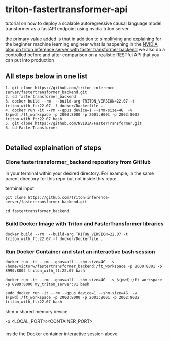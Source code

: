 # triton-fastertransformer-api

tutorial on how to deploy a scalable autoregressive causal language model transformer as a fastAPI endpoint using nvidia triton server 

the primary value added is that in addition to simplifying and explaining for the beginner machine learning engineer what is happening in the [NVIDIA blog on triton inference server with faster transformer backend](https://developer.nvidia.com/blog/deploying-gpt-j-and-t5-with-fastertransformer-and-triton-inference-server/) we also do a controlled before and after comparison on a realistic RESTful API that you can put into production

## All steps below in one list

```
1. git clone https://github.com/triton-inference-server/fastertransformer_backend.git
2. cd fastertransformer_backend
3. docker build --rm  --build-arg TRITON_VERSION=22.07 -t triton_with_ft:22.07 -f docker/Dockerfile .
4. docker run -it --rm --gpus device=1 --shm-size=4G  -v $(pwd):/ft_workspace -p 2000:8000 -p 2001:8001 -p 2002:8002 triton_with_ft:22.07 bash
5. git clone https://github.com/NVIDIA/FasterTransformer.git
6. cd FasterTransformer
```

```
```

## Detailed explaination of steps

### Clone fastertransformer_backend repository from GitHub

in your terminal within your desired directory. For example, in the same parent directory for this repo but not inside this repo:

terminal input
```
git clone https://github.com/triton-inference-server/fastertransformer_backend.git

cd fastertransformer_backend
```

### Build Docker Image with Triton and FasterTransformer libraries

```
docker build --rm  --build-arg TRITON_VERSION=22.07 -t triton_with_ft:22.07 -f docker/Dockerfile .
```

### Run Docker Container and start an interactive bash session

```
docker run -it --rm --gpus=all --shm-size=4G  -v /home/victorw/fastertransformer_backend:/ft_workspace -p 8000:8001 -p 8990:8002 triton_with_ft:22.07 bash
```

```
docker run -it --rm --gpus=all --shm-size=4G  -v $(pwd):/ft_workspace -p 8989:8000 my_triton_server:v1 bash
```

```
sudo docker run -it --rm --gpus device=1 --shm-size=4G  -v $(pwd):/ft_workspace -p 2000:8000 -p 2001:8001 -p 2002:8002 triton_with_ft:22.07 bash
```

shm = shared memory device

-p <LOCAL_PORT>:<CONTAINER_PORT>

### 

inside the Docker container interactive session above